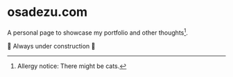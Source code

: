 # osadezu.com

A personal page to showcase my portfolio and other thoughts[^allergy].

👷 Always under construction 🚧

[^allergy]: Allergy notice: There might be cats.
